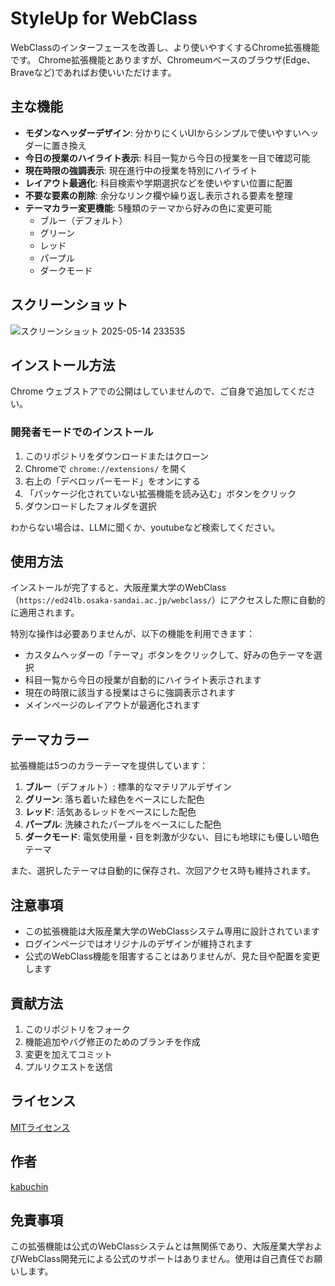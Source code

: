 # StyleUp for WebClass

WebClassのインターフェースを改善し、より使いやすくするChrome拡張機能です。
Chrome拡張機能とありますが、Chromeumベースのブラウザ(Edge、Braveなど)であればお使いいただけます。

## 主な機能

- **モダンなヘッダーデザイン**: 分かりにくいUIからシンプルで使いやすいヘッダーに置き換え
- **今日の授業のハイライト表示**: 科目一覧から今日の授業を一目で確認可能
- **現在時限の強調表示**: 現在進行中の授業を特別にハイライト
- **レイアウト最適化**: 科目検索や学期選択などを使いやすい位置に配置
- **不要な要素の削除**: 余分なリンク欄や繰り返し表示される要素を整理
- **テーマカラー変更機能**: 5種類のテーマから好みの色に変更可能
  - ブルー（デフォルト）
  - グリーン
  - レッド
  - パープル
  - ダークモード

## スクリーンショット

![スクリーンショット 2025-05-14 233535](https://github.com/user-attachments/assets/fc88848f-a7f5-4485-97f1-2d4523d60a3a)

## インストール方法

Chrome ウェブストアでの公開はしていませんので、ご自身で追加してください。

### 開発者モードでのインストール

1. このリポジトリをダウンロードまたはクローン
2. Chromeで `chrome://extensions/` を開く
3. 右上の「デベロッパーモード」をオンにする
4. 「パッケージ化されていない拡張機能を読み込む」ボタンをクリック
5. ダウンロードしたフォルダを選択

わからない場合は、LLMに聞くか、youtubeなど検索してください。

## 使用方法

インストールが完了すると、大阪産業大学のWebClass（`https://ed24lb.osaka-sandai.ac.jp/webclass/`）にアクセスした際に自動的に適用されます。

特別な操作は必要ありませんが、以下の機能を利用できます：

- カスタムヘッダーの「テーマ」ボタンをクリックして、好みの色テーマを選択
- 科目一覧から今日の授業が自動的にハイライト表示されます
- 現在の時限に該当する授業はさらに強調表示されます
- メインページのレイアウトが最適化されます

## テーマカラー

拡張機能は5つのカラーテーマを提供しています：

1. **ブルー**（デフォルト）: 標準的なマテリアルデザイン
2. **グリーン**: 落ち着いた緑色をベースにした配色
3. **レッド**: 活気あるレッドをベースにした配色
4. **パープル**: 洗練されたパープルをベースにした配色
5. **ダークモード**: 電気使用量・目を刺激が少ない、目にも地球にも優しい暗色テーマ

また、選択したテーマは自動的に保存され、次回アクセス時も維持されます。

## 注意事項

- この拡張機能は大阪産業大学のWebClassシステム専用に設計されています
- ログインページではオリジナルのデザインが維持されます
- 公式のWebClass機能を阻害することはありませんが、見た目や配置を変更します

## 貢献方法

1. このリポジトリをフォーク
2. 機能追加やバグ修正のためのブランチを作成
3. 変更を加えてコミット
4. プルリクエストを送信

## ライセンス

[MITライセンス](LICENSE)

## 作者

[kabuchin](https://github.com/kabuchin/)

## 免責事項

この拡張機能は公式のWebClassシステムとは無関係であり、大阪産業大学およびWebClass開発元による公式のサポートはありません。使用は自己責任でお願いします。
